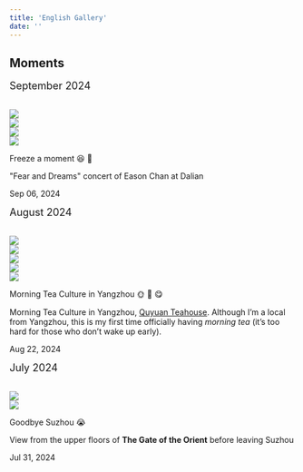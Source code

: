 ```yaml
---
title: 'English Gallery'
date: ''
---
```

<main class="content">
  <div class="list-page">
    <h2 id="moments">Moments</h2>
    <link rel="stylesheet" href="./css/add.css">
    <div class="publications">
      <div class="publis-list">
        <p>
          <font size="4">September 2024</font>
        </p>
        <br>
        <div class="publis-item">
          <div class="item-thumb-list">
            <div class="item-thumb">
              <img src="/figures/moments/2024-09/2024-09-06-easonconcert1.JPG"
              class="preview z-depth-1 rounded medium-zoom-image">
            </div>
            <div class="item-thumb">
              <img src="/figures/moments/2024-09/2024-09-06-easonconcert2.JPG"
              class="preview z-depth-1 rounded medium-zoom-image">
            </div>
            <div class="item-thumb">
              <img src="/figures/moments/2024-09/2024-09-06-easonconcert3.JPG"
              class="preview z-depth-1 rounded medium-zoom-image">
            </div>
            <div class="item-thumb">
              <img src="/figures/moments/2024-09/2024-09-06-easonconcert4.JPG"
              class="preview z-depth-1 rounded medium-zoom-image">
            </div>
          </div>
          <div class="item-content">
            <div class="item-tit">
              <p>Freeze a moment &#128518; &#127880;</p>
            </div>
            <div class="item-desc">
              <p>"Fear and Dreams" concert of Eason Chan at Dalian</p>
            </div>
            <div class="item-periodical">
              Sep 06, 2024
            </div>
          </div>
        </div>
        <p>
          <font size="4">August 2024</font>
        </p>
        <br>
        <div class="publis-item">
          <div class="item-thumb-list">
            <div class="item-thumb">
              <img src="/figures/moments/2024-08/2024-08-22-zaochayz1.jpg"
              class="preview z-depth-1 rounded medium-zoom-image">
            </div>
            <div class="item-thumb">
              <img src="/figures/moments/2024-08/2024-08-22-zaochayz2.jpg"
              class="preview z-depth-1 rounded medium-zoom-image">
            </div>
            <div class="item-thumb">
              <img src="/figures/moments/2024-08/2024-08-22-zaochayz3.jpg"
              class="preview z-depth-1 rounded medium-zoom-image">
            </div>
            <div class="item-thumb">
              <img src="/figures/moments/2024-08/2024-08-22-zaochayz4.jpg"
              class="preview z-depth-1 rounded medium-zoom-image">
            </div>
            <div class="item-thumb">
              <img src="/figures/moments/2024-08/2024-08-22-zaochayz5.jpg"
              class="preview z-depth-1 rounded medium-zoom-image">
            </div>
          </div>
          <div class="item-content">
            <div class="item-tit">
              <p>Morning Tea Culture in Yangzhou &#127774; &#127861; &#128523;</p>
            </div>
            <div class="item-desc">
              <p>Morning Tea Culture in Yangzhou, <a href="https://www.instagram.com/explore/locations/328974301193704/qu-yuan-teahouse/">Quyuan Teahouse</a>. Although I’m a local from Yangzhou, this is my first time officially having <i>morning tea</i> (it’s too hard for those who don’t wake up early).
              </p>
            </div>
            <div class="item-periodical">
              Aug 22, 2024
            </div>
          </div>
        </div>
        <p>
          <font size="4">July 2024</font>
        </p>
        <br>
        <div class="publis-item">
          <div class="item-thumb-list">
            <div class="item-thumb">
              <img src="/figures/moments/2024-07/2024-07-31-dongfangzhimen1.JPG"
              class="preview z-depth-1 rounded medium-zoom-image">
            </div>
            <div class="item-thumb">
              <img src="/figures/moments/2024-07/2024-07-31-dongfangzhimen2.JPG"
              class="preview z-depth-1 rounded medium-zoom-image">
            </div>
          </div>
          <div class="item-content">
            <div class="item-tit">
              <p>Goodbye Suzhou &#128557;</p>
            </div>
            <div class="item-desc">
              <p>View from the upper floors of <b>The Gate of the Orient</b> before leaving Suzhou
              </p>
            </div>
            <div class="item-periodical">
              Jul 31, 2024
            </div>
          </div>
        </div>
      </div>
    </div>
    <script type="text/javascript" src="./js/jq.min.js"></script>
    <!-- <script type="text/javascript" src="./js/medium-zoom.min.js"></script> -->
    <script>
      $(document).ready(function () {
        let popImg = false;
        $('.item-thumb').click(function(e){
          if(popImg){
            return false
          }
          popImg = true;
          $(this).find('img').addClass('pop-img-click')
          $('.pop-img img').attr('src',$(this).find('img').attr('src'))
          $('.pop-hide').css({top:e.clientY,left:e.clientX})

          setTimeout(function(){
            $('.pop-img').removeClass('pop-hide')
            $('.pop-img').addClass('pop-show')
          },200)
        })
        $('.pop-img').click(function(){

          if(popImg){
            clearPop()
          }else{
            return false
          }
        })

        function clearPop(){
          $('.pop-img').addClass('pop-hide');
          $('.pop-img').removeClass('pop-show')
          setTimeout(function(){
            $('.pop-img img').attr('src','')
            $('.medium-zoom-image').removeClass('pop-img-click')
            popImg = false
          },300)
        }
        window.onscroll = function(){

          if(popImg){
            clearPop()
          }else{
            return false
          }
        }
      }); 
    </script>
    <ul>
    </ul>
  </div>
</main>

<div class="pop-img pop-hide">
  <img src="" alt="">
</div>
<div style="text-align: center; color: gray; margin-top: -20px; font-size: 19px;margin-bottom: 10px">

</div>